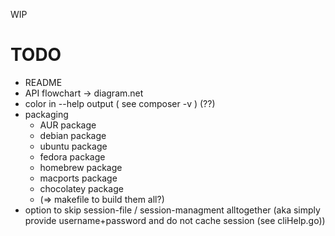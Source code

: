 WIP


TODO
====

 - README
 - API flowchart -> diagram.net
 - color in --help output ( see composer -v )  (??)
 - packaging
   - AUR package
   - debian package
   - ubuntu package
   - fedora package
   - homebrew package
   - macports package
   - chocolatey package
   - (=> makefile to build them all?)
 - option to skip session-file / session-managment alltogether (aka simply provide username+password and do not cache session (see cliHelp.go))